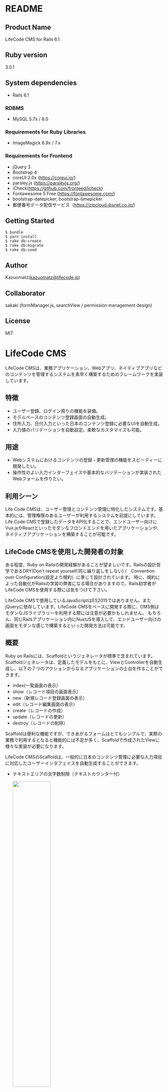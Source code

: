 # README

## Product Name

LifeCode CMS for Rails 6.1

## Ruby version

3.0.1

## System dependencies

- Rails 6.1

### RDBMS
- MySQL 5.7x / 8.0

### Requirements for Ruby Libraries
- ImageMagick 6.9x / 7.x

### Requirements for Frontend
- jQuery 3
- Bootstrap 4
- coreUI 2.0x (https://coreui.io/)
- parsley.js (https://parsleyjs.org/)
- iCheck(https://github.com/fronteed/icheck)
- Fontawesome 5 Free (https://fontawesome.com/)
- bootstrap-datepicker, bootstrap-timepicker 
- 郵便番号データ配信サービス（https://zipcloud.ibsnet.co.jp/)

## Getting Started
```
$ bundle
$ yarn install
$ rake db:create
$ rake db:migrate
$ rake db:seed
```

## Author
Kazuomatz(kazuomatz@lifecode.jp)

## Collaborator
sakaki (formManager.js, searchView / permission management design)

## License
MIT

# LifeCode CMS

LifeCode CMSは、業務アプリケーション、Webアプリ、ネイティブアプリなどのコンテンツを管理するシステムを素早く構築するためのフレームワークを実装しています。

## 特徴

* ユーザー登録、ログイン周りの機能を装備。
* モデルベースのコンテンツ登録画面の自動生成。
* 住所入力、日付入力といった日本のコンテンツ登録に必要なUIを自動生成。
* 入力値のバリデーションを自動設定。柔軟なカスタマイズも可能。

## 用途

* Webシステムにおけるコンテンツの登録・更新管理の機能をスピーディーに開発したい。
* 操作性のよい入力インターフェイスや基本的なバリデーションが実装されたWebフォームを作りたい。

## 利用シーン

Life Code CMSは、ユーザー管理とコンテンツ管理に特化したシステムです。基本的には、管理権限のあるユーザーが利用するシステムを前提にしています。
Life Code CMSで登録したデータをAPI化することで、エンドユーザー向けにVue.jsやReactといったモダンなフロントエンドを用いたアプリケーションや、ネイティブアプリケーションを構築することが可能です。

## LifeCode CMSを使用した開発者の対象

ある程度、Ruby on Railsの開発経験があることが望ましいです。Railsの設計哲学であるDRY(Don't repeat yourself:同じ繰り返しをしない) /　Convention over Configuration(設定より規約）に準じて設計されています。
時に、規約によった自動化がRailsの学習の弊害になる場合がありますので、Rails初学者がLifeCode CMSを使用する際には気をつけて下さい。

LifeCode CMSで使用しているJavaScriptはES2015ではありません。またjQueryに依存しています。LifeCode CMSをベースに開発する際に、CMS側はモダンなJSライブラリーを利用する際には注意が必要かもしれません。
もちろん、同じRailsアプリケーション内にNuxtJSを導入して、エンドユーザー向けの画面をモダンな感じで構築するといった開発方法は可能です。

## 概要

Ruby on Railsには、Scaffoldというジェネレータが標準で含まれています。Scaffoldジェネレータは、定義したモデルをもとに、ViewとControllerを自動生成し、以下の７つのアクションからなるアプリケーションの土台を作ることができます。

- index(一覧画面の表示）
- show（レコード項目の画面表示）
- new（新規レコード登録画面の表示）
- edit（レコード編集画面の表示）
- create（レコードの作成）
- update（レコードの更新）
- destroy（レコードの削除）

Scaffoldは便利な機能ですが、できあがるフォームはとてもシンプルで、実際の業務で利用するとなると機能的には不足が多く、Scaffoldで作成されたViewに様々な実装が必要になります。

LifeCode CMSのScaffoldは、一般的に日本のコンテンツ管理に必要な入力項目に対応したユーザーインタフェイスを自動生成することができます。


- テキストエリアの文字数制限（テキストカウンター付）

  <img src="https://user-images.githubusercontent.com/2704723/78959736-dcb45180-7b26-11ea-8f3f-d8064b8e946d.jpg" width='50%'/>


- カレンダーでの日付入力(祝日表示付き)

  <img src="https://user-images.githubusercontent.com/2704723/78956499-737c1080-7b1d-11ea-8d16-315482146fff.jpg" width='35%'/>

- 郵便番号入力による自動住所入力
- 都道府県、市区町村のプルダウン(都道府県と連動して市区町村を表示)

  <img src="https://user-images.githubusercontent.com/2704723/78958668-c0fb7c00-7b23-11ea-85e9-ecd00402729c.jpg" width='70%'/>

- 画像・写真のアップロード(プレビュー付)

  <img src="https://user-images.githubusercontent.com/2704723/78959172-14ba9500-7b25-11ea-89d1-d22f4915a79f.jpg" width='70%'/>


- 入力値のバリデーション

  <img src="https://user-images.githubusercontent.com/2704723/78959347-a0342600-7b25-11ea-8e74-f4083dbd37e2.jpg" width='70%'/>


また、Rails標準のScaffoldと同様、一覧表示、レコードの新規作成・編集、削除機能も自動生成されます。

# 事前準備

LifeCode CMSはRailsのジェネレータコマンド（rails g)を数回入力するだけで、簡単にモデルベースの入力画面ができてしまいます。

手始めに、会社情報を登録するWebアプリケーションを作ってみましょう。

まず、LifeCode CMSを利用するために必要なものを用意してください。

## ImageMagick
LifeCode CMSでは画像を扱うGemとしてminiMagickを使用します。miniMagickはImageMagickを必要としますので、開発環境にImageMagickがない場合はインストールして下さい。
Macであれば、以下でインストールできます。

~~~bash
$ brew install imagemagick
~~~

## yarn

nodeモジュールをインストールするので、yarnを使えるようにして下さい。

## RDBMS

MySQL 5.7.x / 8.xに対応しています。

## Ruby

2.6.5 を推奨しています。それ以前のRubyでも動くと思います。別のバージョンを使用する場合は、.ruby-versionファイルとGemfileのRubyのバージョンを書き換えて下さい。


# Getting Start

まずはこのレポジトリをcloneまたはforkしてください。


## nodeモジュールとGemライブラリのインストール
プロジェクトディレクトリーに移動して、nodeモジュールとGemライブラリをインストールします。

~~~bash
$ yarn install
~~~

~~~bash
$ bundle
~~~

## database.yml

config/database.ymlを編集して、自分の環境のMySQLに接続できるようにして下さい。

## システム管理者のログインアカウントの設定

db/seeds.rbファイルのemailとpasswordを適切なものに変更します。

~~~ruby
##
#  Init Database
#
email = 'admin@example.com'
password = 'your-password'

user = User.create(name:'システム管理者',email: email ,password: password, role:1)
user.confirmed_at = DateTime.now
user.save
~~~

## データベースの作成・マイグレーション・初期化

~~~bash
$ bundle exec rake db:create
$ bundle exec rake db:migrate
$ bundle exec rake db:seed
~~~

## Rails アプリケーションの起動

~~~bash
$ rails s
rails s
=> Booting Puma
=> Rails 6.0.2.1 application starting in development
=> Run `rails server --help` for more startup options
[55878] Puma starting in cluster mode...
[55878] * Version 3.12.2 (ruby 2.6.5-p114), codename: Llamas in Pajamas
[55878] * Min threads: 5, max threads: 5
[55878] * Environment: production
[55878] * Process workers: 1
[55878] * Preloading application
[55878] * Listening on tcp://0.0.0.0:3000
[55878] * Listening on unix:////Users/xxxxxx/lifecode_cms/tmp/sockets/puma.sock?umask=0111
[55878] Use Ctrl-C to stop
[55878] - Worker 0 (pid: 55895) booted, phase: 0

~~~

起動したら、http://localhost:3000 にアクセスしてみましょう。

  <img src="https://user-images.githubusercontent.com/2704723/78963255-e5f6eb80-7b31-11ea-9b02-7e11c006146f.jpg" width='70%'/>

とりあえず真っ白な画面が表示されたら成功です。
右上のログインをクリックして、先ほど設定したメールアドレスとパスワードを入力してログインして下さい。

  <img src="https://user-images.githubusercontent.com/2704723/78963257-e7c0af00-7b31-11ea-88f1-c9222c6caaa2.jpg" width='70%'/>

ログインが成功したら以下の画面が表示されるかと思います。

  <img src="https://user-images.githubusercontent.com/2704723/78963258-e98a7280-7b31-11ea-9541-c9dda3804fd8.jpg" width='70%'/>

LifeCode CMSではログイン機能、ユーザー登録機能も標準で装備しています。メニューの「ユーザー管理」でユーザーを登録することもできますが、まずは、会社情報の入力フォームを一気に作ってしまいましょう。


## Modelの作成

会社情報ですので、Companyモデルを作りましょう。

```
$ bundle exec rails g model company
```

マイグレーションファイルができますので、以下のように書き換えて下さい。

db/migrate/2020XXXXXXXX_create_companies.rb


~~~ruby
class CreateCompanies < ActiveRecord::Migration[6.0]
  def change
    create_table :companies do |t|
      t.string :name, comment: '会社名'
      t.string :kana, comment: '会社名カナ'
      t.text :description, comment: '会社概要'
      t.string :zip_code, comment: '郵便番号'
      t.string :prefecture_code, comment: '都道府県'
      t.string :prefecture_name, comment: '都道府県名'
      t.string :city_code, comment: '市区町村'
      t.string :city_name, comment: '市区町村名'
      t.string :address1, comment: '町名番地'
      t.string :address2, comment: '建物など'
      t.string :email, comment: 'メールアドレス'
      t.string :url, comment: 'サイトURL'
      t.string :president_name, comment: '代表者氏名'
      t.datetime :establishment_at, comment: '設立年月日'
      t.integer :capital, comment: '資本金'
      t.timestamps
    end
  end
end
~~~

commentを書くのがポイントです。理由はのちほど。

では、migrationを実行します。

~~~bash
$ bundle exec rake db:migrate
~~~

これで会社の情報を入力するテーブルができました。さらに、会社の写真を入れるフィールドを追加しましょう。写真はRails標準機能のActiveStorageを使用します。ActiveStorageに必要なマイグレーションは最初のマイグレーションに含めてありますので実行済みです。

Companyモデルのクラスファイルに、次のように１行加えるだけで、Companyに写真をアタッチすることができます。

app/models/company.rb


~~~ruby
class Company < ApplicationRecord
  has_one_attached :image  # 画像のアタッチメント
end
~~~

## LifeCode CMSのジェネレーターを起動

ここからがLideCode CMSの出番です。
まず、フォームの属性ファイルを生成するジェネレータを実行します。

~~~bash
$ bundle exec rails g lc_form_attributes company
      create  app/models/admin/company.rb
      create  config/form_attributes/company.yml
~~~

続けて、scaffoldを作成するためのジェネレータを実行します。

~~~bash
$ bundle exec rails g lc_scaffold company
      create  app/controllers/admin/companies_controller.rb
      create  app/views/admin/companies/_form.html.erb
        gsub  app/views/admin/companies/_form.html.erb
        gsub  app/views/admin/companies/_form.html.erb
      create  app/views/admin/companies/modal_form.html.erb
        gsub  app/views/admin/companies/modal_form.html.erb
        gsub  app/views/admin/companies/modal_form.html.erb
      create  app/views/admin/companies/_list.html.erb
        gsub  app/views/admin/companies/_list.html.erb
        gsub  app/views/admin/companies/_list.html.erb
      create  app/views/admin/companies/_search_box.html.erb
        gsub  app/views/admin/companies/_search_box.html.erb
        gsub  app/views/admin/companies/_search_box.html.erb
      create  app/views/admin/companies/edit.html.erb
        gsub  app/views/admin/companies/edit.html.erb
        gsub  app/views/admin/companies/edit.html.erb
      create  app/views/admin/companies/new.html.erb
        gsub  app/views/admin/companies/new.html.erb
        gsub  app/views/admin/companies/new.html.erb
      create  app/views/admin/companies/index.html.erb
        gsub  app/views/admin/companies/index.html.erb
        gsub  app/views/admin/companies/index.html.erb
       route  namespace :admin do
  resources :companies
end
~~~

## 入力画面の確認

いくつかファイルが作成されました。これらのファイルはあとで見ることとして、もう一度、Railsアプリケーションを起動して、http://localhost:3000 にアクセスしてみます。
ログオフした場合は、再度ログインして下さい。

  <img src="https://user-images.githubusercontent.com/2704723/78966133-f743f600-7b39-11ea-98c6-47a3d837fc08.jpg" width='70%'/>

フォーム一覧に「Company」というリンクが追加されているかと思いますのでクリックして下さい。


一覧画面ができています。ラベルが「Company登録」とやや残念な感じになっていますが、そこは気にせず、「+ Company追加」をクリックして下さい。

  <img src="https://user-images.githubusercontent.com/2704723/78980979-e905d200-7b59-11ea-8182-242ff94ec078.jpg" width='70%'/>

Companyの入力フォームができています！

  <img src="https://user-images.githubusercontent.com/2704723/79030282-370aec00-7bd3-11ea-941e-61af2fdf2237.jpg" width='70%'/>


このフォームでは、郵便番号での住所の取得、都道府県の選択切り換えによる市区町村の連動、日付のカレンダー入力、入力必須項目や、メールアドレスやURLのバリデーションも実装されています。
また、マイグレーションファイルで設定したコメントが項目のラベル名となっていること、あと、項目のアイコン、電話やメールなどが項目に応じて適切なアイコンが表示されていることに注目してください。


  <img src="https://user-images.githubusercontent.com/2704723/79030818-f8c2fc00-7bd5-11ea-9a33-198b8ff5340b.jpg" width='70%'/>

 適当にデータを入力して登録してみます。

  <img src="https://user-images.githubusercontent.com/2704723/79030821-fbbdec80-7bd5-11ea-89f1-fabc25659048.jpg" width='70%'/>

一覧画面に戻り、登録したデータが一覧表示されていることが確認できると思います。一覧画面では、データの検索、編集画面の呼び出し、データの削除も行えます。

これで、会社情報を登録するアプリケーションの土台が完成しました。


## カスタマイズ

生成されたアプリケーションの土台をカスタマイズしていきます。カスタマイズするには、フォームの属性ファイルをlc_form_attributesコマンドで生成したことを思い出して下さい。
フォームの属性ファイルは、config/form_attributesディレクトリーに"model名".ymlという形式で生成されています。Companyモデルのフォーム属性ファイルなので、company.ymlファイルが存在していると思います。

このファイルを見ていきましょう。

~~~yml
---
:label: Company
:icon: fas fa-info-circle
:columns:
- :name: name
  :label: 会社名
  :icon: fas fa-info-circle
  :type: :string
  :column: 4
  :placeholder: ''
  :validate:
    :required: true
    :required_message: ''
    :max_length: -1
    :max_length_message: ''
    :min_length: -1
    :min_length_message: ''
    :pattern: ''
    :pattern_message: ''
    :length: ''
    :length_message: ''
:
:
~~~

最初の２行がモデルの情報になります。先ほど、一覧画面にCompany一覧というラベルが表示されていましたが、1行目のラベルを「会社情報」などに変更すれば、会社情報一覧に表示が変わります。
iconは、FontAwesomeアイコンのクラス名です。クラス名を変更することで会社情報のアイコンを変更することができます。アイコンの検索は[こちら](https://fontawesome.com/icons?d=gallery&m=free)から行えます。


３行目のcolumnsは、Companyクラスのカラムの定義になります。

### カラムの定義

|項目|説明|
|:--|:--|
|name| カラム名です。ここは変更しないで下さい。|
|label| ラベル名です。マイグレーションファイルにコメントを記述しておくとコメントの文字列をここに設定します。|
|type| データ型です。このデータ型に応じた入力コンポーネントをlc_scaffoldジェネレータが生成します。 |
|column| カラム数です。LifeCode CMS はBootstrapのレイアウトを採用しているので、BootstrapのGridシステムのカラム数を設定します。4〜12が妥当な値です。|
|placeholder| inputタグなどのplaceholder属性に設定される値です。|
|validate| LifeCode CMSは、JavaScriptのバリデーションライブラリー[Parsley](https://parsleyjs.org)を使用してます。Parsleyのvalidateの設定値をここに設定します。|

#### 生成されるUI

LifeCode CMSのScaffoldは、フォームの属性ファイルをもとにUIを生成します。生成されるUIは、(1)データ型、(2)カラム名により決定されます。

(1) データ型によるUIの決定

データ型によりフォームの属性ファイルのtype値が設定され、type値によりUIが自動生成されます。

|項目|説明|
|:--|:--|
|:string| データ型がstringの場合は、type値は:stringになります。type=textのinputタグが生成されます。|
|:text| データ型がtextの場合は、:textがデフォルトになります。textareaタグが生成されます。データ型ががstringであっても改行を含めたい場合は、type値を:textに設定すればtextareaが生成されます|
|:integer|type=textのinputタグが生成されます。整数値以外は入力不可となるバリデーションが設定されます。|
|:float| type=textのinputタグが生成されます。実数値以外は入力不可となるバリデーションが設定されます。|
|:decimal| type=textのinputタグが生成されます。実数値以外は入力不可となるバリデーションが設定されます。|
|:boolean| 「有効」、「無効」というラベルのラジオボタンが生成されます。|
|:datetime| 日付の入力UIが生成されます。|
|:timestamp| 日付の入力UIが生成されます。|
|:currency| 金額の入力フィールドが生成されます。3桁ごとにカンマ（,)が挿入されます。 |

* データ型をcurrencyに設定した場合、バリデーションのパターンを以下のように変更して下さい。

```
:pattern: "[+-]?[0-9,]+"
```

(2) カラム名によるUIの決定

カラム名によりUIを自動生成します。

|項目|説明|
|:--|:--|
|url|カラム名にurlを含む場合、URLフィールドと認識し、URLのバリデーションが設定されます。|
|mail|カラム名にmailを含む場合、mailフィールドと認識し、メールアドレスのバリデーションが設定されます。|
|name|カラム名にnameを含む場合、入力必須項目として設定されます。|
|title|カラム名にtitleを含む場合、入力必須項目として設定されます。|

##### 住所入力

住所入力に関するUIの生成には、カラム名を以下の規則で設定します。

|カラム名|説明|
|:--|:--|
|xxx_prefecture_code|都道府県コードのカラムです(:string)|
|xxx_prefecture_name|都道府県名のカラムです(:strng)|
|xxx_city_code|市区町村コードのカラムです(:string)|
|xxx_city_name|市区町村名（○○市、○○区、○○郡○○町）のカラムです(:string)|
|xxx_address1|住所１（一般的に町名番地）のカラムです(:string)|
|xxx_address2|住所2（一般的に建物名など）のカラムです(:string)|

xxx_はプレフィックスです。都道府県〜建物等まで同じプレフィックスをつけることでひとつの住所を表すカラムグループと見なされます。
プレフィックスは省略可能です。このように項目を設定することで、都道府県を選択すると市区町村が連動するプルダウンメニューが生成されます。

さらに同じプレフィックスを付けた郵便番号のカラムをつけると、郵便番号を入力すると住所が自動入力されるUIが生成されます。

|カラム名|説明|
|:--|:--|
|xxx_zip_code|郵便番号のカラムです(:string)|


  <img src="https://user-images.githubusercontent.com/2704723/78958668-c0fb7c00-7b23-11ea-85e9-ecd00402729c.jpg" width='70%'/>


以下が、フォーム属性ファイル都道府県、市区町村の定義部分になります。prefecture_codeの default_prefecture_code、default_city_codeは都道府県と市区町村の初期値になります。以下の例では、新規登録時には、22: 静岡県  221015: 静岡市葵区が選択されています。
これらのコードは、prefectures / citiesのテーブルに設定されています。

~~~yaml
- :name: prefecture_code
  :label: 都道府県コード
  :icon: fas fa-info-circle
  :type: :string
  :column: 4
  :default_prefecture_code: 22
  :default_city_code: 221015
  :city_column: city_code
  :placeholder: ''
- :name: prefecture_name
  :label: 都道府県名
  :icon: fas fa-info-circle
  :type: :string
  :column: 4
  :placeholder: ''
  :validate:
    :required: false
    :required_message: ''
    :max_length: -1
    :max_length_message: ''
    :min_length: -1
    :min_length_message: ''
    :pattern: ''
    :pattern_message: ''
    :length: ''
    :length_message: ''
- :name: city_code
  :label: 市区町村コード
  :icon: fas fa-info-circle
  :type: :string
  :column: 4
  :prefecture_column: prefecture_code
  :placeholder: ''
- :name: city_name
  :label: 市区町村名
  :icon: fas fa-info-circle
  :type: :string
  :column: 4
  :placeholder: ''
  :validate:
    :required: false
    :required_message: ''
    :max_length: -1
    :max_length_message: ''
    :min_length: -1
    :min_length_message: ''
    :pattern: ''
    :pattern_message: ''
    :length: ''
    :length_message: ''
~~~


##### ラジオボタングループ

  <img src="https://user-images.githubusercontent.com/2704723/79063289-a10eb880-7cdb-11ea-96e2-2c9bef99666f.jpg" width='50%'/>

このようなラジオボックスを使ったUIも設定可能です。
データ型はboolean, integer, float, decimal,stringで利用可能です。


~~~yml
- :name: sex
  :label: 性別
  :icon: fas fa-info-circle
  :type: :integer
  :column: 4
  :options:
    - :label: 女性
      :value: 0
    - :label: 男性
      :value: 1
~~~

以下のように、labelとvalueからなるoptionsを追加します。



##### 日付入力

カレンダー入力、プルダウン形式、時間入力付きが生成可能です。

~~~yml
- :name: date1
  :label: 開始日
  :icon: fas fa-info-circle
  :type: :datetime
  :date_ui: :calendar
  :column: 3
  :show_time: false
~~~

いちばんシンプルな形です。date_uiが :calendar(デフォルト）に設定されていると、テキストフィールドをクリックするとカレンダーが表示されるUIが生成されます。

  <img src="https://user-images.githubusercontent.com/2704723/78956499-737c1080-7b1d-11ea-8d16-315482146fff.jpg" width='35%'/>


show_time を trueにすると時間の入力UIが生成されます。

  <img src="https://user-images.githubusercontent.com/2704723/79063672-edf38e80-7cdd-11ea-8145-e6c8a37c71ff.jpg" width='50%'/>


プルダウン形式

~~~yml
- :name: date1
  :label: 開始日
  :icon: fas fa-info-circle
  :type: :datetime
  :date_ui: :selector
  :column: 6
  :show_time: false
  :min_year: ''
  :max_year: ''
  :default_year: ''
  :era: false
~~~

日付を年月日にわけてプルダウンで選択するUIが生成されます。

  <img src="https://user-images.githubusercontent.com/2704723/79063902-a79f2f00-7cdf-11ea-9302-2ebdf53ee807.jpg" width='50%'/>

プルダウン形式の場合は、columnの数は6を推奨します。
min_yearは選択肢の年と最小値、max_yearは最大値を示します。min_year省略時は100年前、max_year省略時は現在の年になります。
default_yearはデフォルトで選択される年です。省略時は表示している年の中間の値を選択します。

eraをtrueにすると、元号が合わせて表示されます。

  <img src="https://user-images.githubusercontent.com/2704723/79064068-a1f61900-7ce0-11ea-9848-8af30ab6fb2d.jpg" width='50%'/>


##### ファイルアップロードの実装

画像やファイルアップロードのためのUIを実装するには、クラスファイルに、ActiveStorageのAttachmentを記述します。

```ruby
class Company < ApplicationRecord
  has_one_attached :avatar
  has_one_attached :document
end
```

ファイルの参照はAdminネームスペースではなく、ApplicationRecordを派生したクラスの方に記述して下さい。
今のところ ActiveStorageのhas_one_attachedマクロのみに対応しています。 複数のファイルをアタッチできるhas_many_attachedマクロには対応していません。

カラム名がimage,photo,avatar,icon,pictureを含む場合は画像登録用、その他の場合は添付ファイル登録用のUIが生成されます。

以下がフォーム属性ファイルの内容です。

```yaml
- :name: avatar
  :label: プロフィール画像
  :type: :attachment
  :content_type: image/jpeg,image/png
  :column: 4
  :validate:
    :required: ''
    :required_message: ''
- :name: document
  :label: 添付文書
  :type: :attachment
  :content_type: application/pdf
  :column: 4
  :validate:
    :required: ''
    :required_message: ''
```

content_typeにmime typeを記述することで添付できるファイルを制限できます。
画像ファイルの場合は、JPEG、PNG、その他のファイルの場合はPDFがデフォルトです。


### バリデーション

LifeCode CMSは、JavaScriptのバリデーションライブラリー[Parsley](https://parsleyjs.org)を使用してます。Parsleyのvalidateの設定値をここに設定します。以下のバリデーションが設定できます。


|属性|説明|
|:--|:--|
|required|trueに設定すると入力必須項目になり、ラベルの横に「入力必須」と表示がされます。|
|max_length|文字数の最大値を設定します。textareaの場合は、この値が設定されていると文字数カウンターが表示されます。|
|min_length|文字数の最小を設定します。|
|pattern|設定した正規表現に基づいてバリデーションします。|
|range|設定した値の範囲のチェックを行います。1から10の範囲でないとエラーにしたい場合は、[1,10] と設定します。|
|length|設定した文字数の範囲のチェックを行います。1から10文字の場合は、[1,10] と設定します。5文字の場合は、[5,5] と設定します。|
|min|許容される値の最小値を設定します。|
|max|許容される値の最大値を設定します。|
|datetime_greater|日付の大小比較をチェックします。例えば、開始日と終了日の項目がある場合の大小比較をチェックします。show_time=trueが設定されていた場合は時間の大小比較も行います。|

date_time_greaterの例
開始日:start_at 終了日：end_at の設定


```yml
- :name: start_at
  :label: 開始日
  :icon: fas fa-info-circle
  :type: :datetime
  :column: 6
  :show_time: true
  :date_ui: :selector
  :min_year:
  :max_year:
  :default_year: ''
  :era: true
  :validate:
    :required: false
    :required_message: ''
    :datetime_greater: 'start_at < end_at'
    :datetime_greater_message: ''
- :name: end_at
  :label: 終了日
  :icon: fas fa-info-circle
  :type: :datetime
  :column: 3
  :show_time: false
  :date_ui: :selector
  :min_year: ''
  :max_year: ''
  :default_year: ''
  :validate:
    :required: false
    :required_message: ''
    :datetime_greater: 'start_at < end_at'
    :datetime_greater_message: ''
```

start_at、end_at の　datetime_greater属性に 'start_at < end_at'を設定します。


#### バリデーションのエラーメッセージ

バリデーションのエラーメッセージを変更することもできます。それぞれのバリデーション属性に、"_message"をつけた属性を設定すると、そのエラーが発生したときのエラーメッセージを変更できます。省略時は、Pasley.jsの日本語の標準エラーメッセージが表示されます。

## LifeCode Scaffoldジェネレータで生成されるファイル

では、ここで、LifeCode Scaffoldジェネレータで生成されるファイルを整理します。
先の例の会社情報(Company)で生成されたファイルは以下の通りです。
なお、ジェネレータが自動生成したファイルはインデントが正しくない場合があります。エディタのインデント機能などを使って整形して下さい。

~~~
rails_root
  |
  |- app
      |- controllers
      |   |- admin
      |       |- companies_controller.rb
      |- models
      |   |- admin
      |       |- company.rb
      |- views
      |   |- admin
      |       |- companies
      |           |- _form.html.erb
      |           |- _list.html.erb
      |           |- _search_box.html.erb
      |           |- edit.html.erb
      |           |- index.html.erb
      |           |- modal.html.erb
      |           |- new.html.erb

~~~

これらに加えて、config/routesと、settings/permission.ymlファイルも書き換えられます。

これらのファイルで、会社情報の一覧表示、新規作成画面、編集画面、削除を実現しています。Railsのscaffoldではこれに加えshowアクションが実装されていますが、showはデータを管理する画面では編集画面で代替できるため実装していません。

### Model関連

|ファイル|説明|
|:--|:--|
|company.rb| モデルファイルをAdminスコープで継承したクラスファイルです。この中にsearchメソッドが実装されています。このsearchメソッドは一覧画面の検索項目を追加した際に機能追加をする必要があります。|

### View関連

|ファイル|説明|
|:--|:--|
|_form.html.erb| フォーム属性ファイルで自動生成されたフォームの画面です。editとnewから共通で呼ばれます。基本的にはフォーム属性ファイルを変更する開発で事足りるかもしれませんが、レイアウトをいじったり、データ項目が追加になったり、他のモデルとの連携を考慮する場合は編集するケースがあるかと思います。再度、scaffoldを実行すると上書きされてしまいますので、何か手を入れた後のscaffold実行は、元ファイルを残してマージするなどの手段を考慮する必要があります|
|_list.html.erb| 一覧表示のViewになります。一覧表示の項目を変更したい場合は、このファイルを修正することになります。|
|_search_box.html.erb| 一覧画面の検索項目を記述しています。LifeCode Scaffoldジェネレータはデフォルトでnameまたはtitleと、都道府県が設定されていれば都道府県の検索項目を生成します。|
|index.html.erb| 一覧画面のViewファイルです。|
|edit.html.erb| 編集画面のViewファイルです。|
|new.html.erb| 新規作成画面のViewファイルです。|
|modal.html.erb| フォーム属性ファイルの中の edit_mode属性を :modal に設定すると、新規登録画面と編集画面をモーダル表示にすることができます。このファイルはモーダル表示用のViewファイルになります。|

### Controller関連

|ファイル|説明|
|:--|:--|
|companies_controller.rb| Companyクラスを操作する一連の処理が生成されています。|


### routesファイル

LifeCode Scaffoldジェネレータは、congit/routes.rb ファイルにルーティングを設定します。冗長な形式で書き出されますので、気になる場合はきれいにして下さい。

~~~ruby
Rails.application.routes.draw do
  namespace :admin do
    resources :people
  end
  namespace :admin do
    resources :companies
  end
  :
  :
~~~

ちょっときれいではないので、以下のように修正するとよいでしょう。

~~~ruby
Rails.application.routes.draw do
  namespace :admin do
    resources :people
    resources :companies
  end
  :
  :
~~~


### Permission

LifeCode CMSでは、ユーザーのロールを設定できます。デフォルトでは、1:システム管理者、2:コンテンツ作成者、3:一般ユーザーが設定されています。
こちらは、config/settings.ymlに設定されています。

config/settings.yml

~~~yml
# 管理画面
admin:
  ## ユーザー
  user:
    role:
      1: 'システム管理者'
      2: 'コンテンツ管理者'
      3: '一般ユーザー'
    role_value:
      administrator: 1
      operator: 2
      normal: 3
~~~

これらのロールをController単位または、Action単位でアクセス権を設定できます。

settings/permission.yml

~~~yml
---
permission:
  top: '1,2,3'
  articles: '1,2,3'
  inquiries: '1,2,3'
  groups: '1,2'
  users:
    index: '1,2'
    new: '1,2'
    edit: '1,2,3'
    create: '1,2'
    update: '1,2,3'
    destroy: '1,2,3'
    confirm_user: '1,2,3'
    lock: '1,2'
  companies: '1,2,3'
  people: '1,2,3'
~~~

1,2,3の数字は、ロールの値です（1:システム管理者、2:コンテンツ作成者、3:一般ユーザー）
デフォルトでは、companiesコントローラーのすべてのアクションに1,2,3のロールを持つユーザーがアクセス権を持っています。

~~~yml
---
permission:
:
:
  companies:
    index: '1,2,3'
    edit: '1,2'
    new: '1,2'
    create: '1,2'
    destroy: '1,2'
~~~

このように書き換えると、一覧表示はすべてのユーザーが可能、編集操作系は3:一般ユーザーがアクセス不可となり403エラーが返ります。
例えば、一般ユーザーに自身の作成したレコードのみ編集系操作を与えたい場合があるかと思いますが、その場合は、アクションレベルでは権限を与え、コントロール内で作成者をチェックするような処理を入れることになります。

### 一覧検索項目の追加

一覧検索項目の追加は、_search_box.html.erbと company.rbファイルの変更が必要です。
まず、_search_box.html.erbに追加したい検索項目のUIを追加します（inputタグやselectなどを実装します）。

以下はデフォルトの状態です。

views/admim/companies/_search_box.html.erb

~~~html
<div class="card search-box">
  <div class="card-header">
    <strong><i class="fas fa-search"></i>　<%= Settings.form.label.search %></strong>
  </div>
  <div class="card-body">
    <div class="row">
      <%- column = Company.form_column('name') -%>
      <div class="col-sm-4">
        <div class="form-group">
          <label for="<%= column[:name] %>"><%= column[:label] %></label>
          <input type="text" class="form-control" id="<%= column[:name] %>" name="<%= column[:name] %>" value="<%= params[:name] %>"/>
        </div>
      </div>

      <!-- 省略 (都道府県/市区町村の検索項目が出力されています)--->

      <hr/>
      <div class="col-sm-12 search-box-buttons">
        <button type="button" class="clear-button btn btn-primary btn-lg"><i class="fas fa-redo"></i> <%= Settings.form.label.clear %></button>
        <button type="button" class="search-button btn btn-primary btn-lg"><i class="fas fa-search"></i> <%= Settings.form.label.search %></button>
      </div>
    </div>
  </div>
</div>
~~~

デフォルトでは、会社名と都道府県、市区町村の検索項目が作成されています。これに、代表者氏名（president_name）でも検索できるよう検索項目を追加してみましょう。


~~~html
<div class="card search-box">
  <div class="card-header">
    <strong><i class="fas fa-search"></i>　<%= Settings.form.label.search %></strong>
  </div>
  <div class="card-body">
    <div class="row">
      <%- column = Company.form_column('name') -%>
      <div class="col-sm-4">
        <div class="form-group">
          <label for="<%= column[:name] %>"><%= column[:label] %></label>
          <input type="text" class="form-control" id="<%= column[:name] %>" name="<%= column[:name] %>" value="<%= params[:name] %>"/>
        </div>
      </div>

      <!-- 追加：代表者名の検索項目 --->
      <%- column = Company.form_column('president_name') -%>
      <div class="col-sm-4">
        <div class="form-group">
          <label for="<%= column[:name] %>"><%= column[:label] %></label>
          <input type="text" class="form-control" id="<%= column[:name] %>" name="<%= column[:name] %>" value="<%= params[:name] %>"/>
        </div>
      </div>
      <!-- 追加：代表者名の検索項目 ここまで--->

      <!-- 省略 (都道府県/市区町村の検索項目が出力されています)--->

      <hr/>
      <div class="col-sm-12 search-box-buttons">
        <button type="button" class="clear-button btn btn-primary btn-lg"><i class="fas fa-redo"></i> <%= Settings.form.label.clear %></button>
        <button type="button" class="search-button btn btn-primary btn-lg"><i class="fas fa-search"></i> <%= Settings.form.label.search %></button>
      </div>
    </div>
  </div>
</div>
~~~

このファイルの下に検索パラメーターをajaxで送信するJavaScriptが記述されています。ここに、president_nameを追加します。

~~~html
<%- content_for :add_js do %>
  <script>
    // search Parameter
    function searchParams() {
      return {
        'page': '<%= params[:page] || 1 %>',
        'name' : $('[name="name"]').val(),
        'prefecture_code' : $('[name="prefecture_code"]').val(),
        'city_code' : $('[name="city_code"]').val(),
        'president_name' : $('[name="president_name"]').val()     /* 会社代表者名を追加 */
      };
    }
    $(function() {
      new FormManager({el: '.search-box'}).init();
    })
  </script>
<%- end %>
~~~

Companyモデルにpresident_nameパラメータの検索条件を追加します。

app/models/admin/company.rb


~~~ruby
module Admin
  class Company < Company
    class << self
      def search(params)
        objects = self.all
        if params[:name].present?
          objects = objects.where(name: params[:name])
        end
        if params[:prefecture_code].present?
          objects = objects.where(prefecture_code: params[:prefecture_code])
        end
        if params[:city_code].present?
          objects = objects.where(city_code: params[:city_code])
        end

        # president_nameを追加
        if params[:president_name].present?
          objects = objects.where(president_name: params[:president_name])
        end

        objects
      end
    end
  end
end
~~~

例では完全一致のコードを示しましたが、場合によっては部分一致にするなど、適宜記述して下さい。


### lc_scaffoldのオプション

lc_scaffoldジェネレーターには、以下のオプションがあります。データベースのマイグレーションでデータベースの項目が増えたときなど、自動生成したいファイルを限定したいときに使用します。

```bash
$ bundle exec rails g lc_scaffold [model名] --only form_view
```

onlyを指定することで、自動生成するファイルを限定できます。指定できるファイルは、form_view,list_view,search_view,edit_view,new_view,index_view,controller,routeです。
また、form_viewを指定したとき、以下のように記述すると、その項目のみのHTMLをRails.root/tmpディレクトリーに書き出します。

```bash
# CompanyのnameカラムのみのHTMLを書き出す。
$ bundle exec rails g lc_scaffold company --only form_view:name
```

### データベースのマイグレーションに伴う注意事項

データベースのマイグレーションを行って、カラムの追加が削除があった場合に、lc_form_attributesジェネレータを再実行すると、フォーム属性ファイルの既存のカラム定義については変更されません。
削除されたカラムは、フォーム属性ファイルから削除され、追加のあったカラムはフォーム属性ファイルに追加されます。


カラムの追加があった場合、controllerの permit_params メソッドに、追加になったカラムを追加する必要があります。

```ruby
def permit_params
  @attr = params.require('admin_person').permit(
        :name, :sex, :birthday, :fee, :float, :tax, :birthday_time, :option1  # option1というカラムが追加になった場合、ここに追加
  )
end
````

カラムの削除があった場合、そのカラムを参照しているViewは動作しなくなりますので、再度、lc_scaffoldジェネレータを実行するか、form_view, search_view, index_viewから削除されたカラムを参照している箇所は編集して削除を行って下さい。






